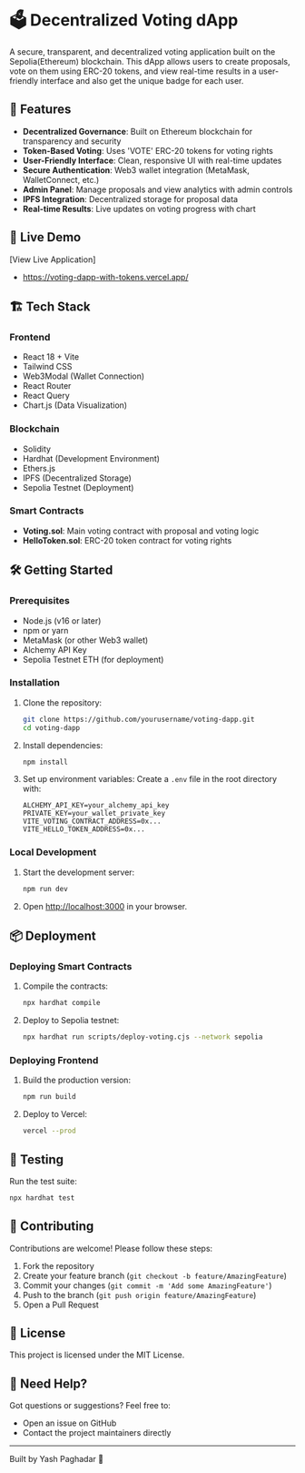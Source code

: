 # 🗳️ Decentralized Voting dApp

A secure, transparent, and decentralized voting application built on the Sepolia(Ethereum) blockchain. This dApp allows users to create proposals, vote on them using ERC-20 tokens, and view real-time results in a user-friendly interface and also get the unique badge for each user.

## 🌟 Features

- **Decentralized Governance**: Built on Ethereum blockchain for transparency and security
- **Token-Based Voting**: Uses 'VOTE' ERC-20 tokens for voting rights
- **User-Friendly Interface**: Clean, responsive UI with real-time updates
- **Secure Authentication**: Web3 wallet integration (MetaMask, WalletConnect, etc.)
- **Admin Panel**: Manage proposals and view analytics with admin controls
- **IPFS Integration**: Decentralized storage for proposal data
- **Real-time Results**: Live updates on voting progress with chart

## 🚀 Live Demo

[View Live Application]
- https://voting-dapp-with-tokens.vercel.app/


## 🏗️ Tech Stack

### Frontend
- React 18 + Vite
- Tailwind CSS
- Web3Modal (Wallet Connection)
- React Router
- React Query
- Chart.js (Data Visualization)

### Blockchain
- Solidity
- Hardhat (Development Environment)
- Ethers.js
- IPFS (Decentralized Storage)
- Sepolia Testnet (Deployment)

### Smart Contracts
- **Voting.sol**: Main voting contract with proposal and voting logic
- **HelloToken.sol**: ERC-20 token contract for voting rights

## 🛠️ Getting Started

### Prerequisites

- Node.js (v16 or later)
- npm or yarn
- MetaMask (or other Web3 wallet)
- Alchemy API Key
- Sepolia Testnet ETH (for deployment)

### Installation

1. Clone the repository:
   ```bash
   git clone https://github.com/yourusername/voting-dapp.git
   cd voting-dapp
   ```

2. Install dependencies:
   ```bash
   npm install
   ```

3. Set up environment variables:
   Create a `.env` file in the root directory with:
   ```
   ALCHEMY_API_KEY=your_alchemy_api_key
   PRIVATE_KEY=your_wallet_private_key
   VITE_VOTING_CONTRACT_ADDRESS=0x...
   VITE_HELLO_TOKEN_ADDRESS=0x...
   ```

### Local Development

1. Start the development server:
   ```bash
   npm run dev
   ```

2. Open [http://localhost:3000](http://localhost:3000) in your browser.

## 📦 Deployment

### Deploying Smart Contracts

1. Compile the contracts:
   ```bash
   npx hardhat compile
   ```

2. Deploy to Sepolia testnet:
   ```bash
   npx hardhat run scripts/deploy-voting.cjs --network sepolia
   ```

### Deploying Frontend

1. Build the production version:
   ```bash
   npm run build
   ```

2. Deploy to Vercel:
   ```bash
   vercel --prod
   ```

## 🧪 Testing

Run the test suite:
```bash
npx hardhat test
```

## 🤝 Contributing

Contributions are welcome! Please follow these steps:

1. Fork the repository
2. Create your feature branch (`git checkout -b feature/AmazingFeature`)
3. Commit your changes (`git commit -m 'Add some AmazingFeature'`)
4. Push to the branch (`git push origin feature/AmazingFeature`)
5. Open a Pull Request

## 📄 License

This project is licensed under the MIT License.

## 📧 Need Help?

Got questions or suggestions? Feel free to:
- Open an issue on GitHub
- Contact the project maintainers directly

---
Built by Yash Paghadar 🚀